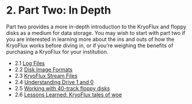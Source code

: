 # 2. Part Two: In Depth

Part two provides a more in-depth introduction to the KryoFlux and floppy disks as a medium for data storage. You may wish to start with part two if you are interested in learning more about the ins and outs of how the KryoFlux works before diving in, or if you’re weighing the benefits of purchasing a KryoFlux for your institution.

* 2.1 [Log Files](/2%20PART%20TWO%20In-Depth/Log-Files.md#21-log-files)
* 2.2 [Disk Image Formats](/2%20PART%20TWO%20In-Depth/Disk-Image-Formats.md#22-disk-image-formats)
* 2.3 [KryoFlux Stream Files](/2%20PART%20TWO%20In-Depth/KryoFlux-Stream-Files.md#23-kryoflux-stream-files)
* 2.4 [Understanding Drive 1 and 0](/2%20PART%20TWO%20In-Depth/Understanding-Drives-1-and-0.md#24-understanding-drive-1-and-0)
* 2.5 [Working with 40-track floppy disks](/2%20PART%20TWO%20In-Depth/Working-With-40track-Floppy-Disks.md#25-working-with-40-track-floppy-disks)
* 2.6 [Lessons Learned: KryoFlux tales of woe](/2%20PART%20TWO%20In-Depth/Lessons-Learned.md#26-lessons-learned-kryoflux-tales-of-woe)
